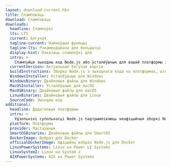 ```yaml
---
layout: download-current.hbs
title: Спампаваць
download: Спампаваць
downloads:
  headline: Спампоўкі
  lts: LTS
  current: Бягучая
  tagline-current: Найноўшыя функцыі
  tagline-lts: Рэкамендавана для большасці
  display-hint: Паказаць спампоўкі для
  intro: >
    Спампуйце зыходны код Node.js або ўсталёўшчык для вашай платформы і пачніце распрацоўку сёння.
  currentVersion: Актуальная бягучая версія
  buildInstructions: Зборка Node.js з зыходнага кода на платформах, што падтрымліваюцца
  WindowsInstaller: Усталёўшчык для Windows
  WindowsBinary: Двайковыя файлы для Windows
  MacOSInstaller: Усталёўшчык для macOS
  MacOSBinary: Двайковыя файлы для macOS
  LinuxBinaries: Двайковыя файлы для Linux
  SourceCode: Зыходны код
additional:
  headline: Дадатковыя платформы
  intro: >
    Удзельнікі супольнасці Node.js падтрымліваюць неафіцыйныя зборкі Node.js для дадатковых платформ. Майце на ўвазе, што гэтыя зборкі не падтрымліваюцца асноўнай камандай Node.js і могуць не адпавядаць бягучым афіцыйным версіям Node.js.
  platform: Платформа
  provider: Пастаўшчык
  SmartOSBinaries: Двайковыя файлы для SmartOS
  DockerImage: Вобраз для Docker
  officialDockerImage: Афіцыйны вобраз Node.js для Docker
  LinuxPowerSystems: Linux на Power LE Systems
  LinuxSystemZ: Linux на System z
  AIXPowerSystems: AIX на Power Systems
---
```


